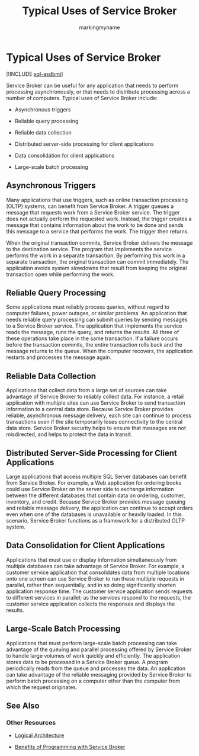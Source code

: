 ﻿---
title: Typical Uses of Service Broker
description: "Service Broker can be useful for any application that needs to perform processing asynchronously, or that needs to distribute processing across a number of computers."
ms.prod: sql
ms.technology: configuration
ms.topic: conceptual
author: markingmyname
ms.author: maghan
ms.reviewer: mikeray
ms.date: "03/30/2022"
---

# Typical Uses of Service Broker

[!INCLUDE [sql-asdbmi](../../includes/applies-to-version/sql-asdbmi.md)]

Service Broker can be useful for any application that needs to perform processing asynchronously, or that needs to distribute processing across a number of computers. Typical uses of Service Broker include:

- Asynchronous triggers

- Reliable query processing

- Reliable data collection

- Distributed server-side processing for client applications

- Data consolidation for client applications

- Large-scale batch processing

## Asynchronous Triggers

Many applications that use triggers, such as online transaction processing (OLTP) systems, can benefit from Service Broker. A trigger queues a message that requests work from a Service Broker service. The trigger does not actually perform the requested work. Instead, the trigger creates a message that contains information about the work to be done and sends this message to a service that performs the work. The trigger then returns.

When the original transaction commits, Service Broker delivers the message to the destination service. The program that implements the service performs the work in a separate transaction. By performing this work in a separate transaction, the original transaction can commit immediately. The application avoids system slowdowns that result from keeping the original transaction open while performing the work.

## Reliable Query Processing

Some applications must reliably process queries, without regard to computer failures, power outages, or similar problems. An application that needs reliable query processing can submit queries by sending messages to a Service Broker service. The application that implements the service reads the message, runs the query, and returns the results. All three of these operations take place in the same transaction. If a failure occurs before the transaction commits, the entire transaction rolls back and the message returns to the queue. When the computer recovers, the application restarts and processes the message again.

## Reliable Data Collection

Applications that collect data from a large set of sources can take advantage of Service Broker to reliably collect data. For instance, a retail application with multiple sites can use Service Broker to send transaction information to a central data store. Because Service Broker provides reliable, asynchronous message delivery, each site can continue to process transactions even if the site temporarily loses connectivity to the central data store. Service Broker security helps to ensure that messages are not misdirected, and helps to protect the data in transit.

## Distributed Server-Side Processing for Client Applications

Large applications that access multiple SQL Server databases can benefit from Service Broker. For example, a Web application for ordering books could use Service Broker on the server side to exchange information between the different databases that contain data on ordering, customer, inventory, and credit. Because Service Broker provides message queuing and reliable message delivery, the application can continue to accept orders even when one of the databases is unavailable or heavily loaded. In this scenario, Service Broker functions as a framework for a distributed OLTP system.

## Data Consolidation for Client Applications

Applications that must use or display information simultaneously from multiple databases can take advantage of Service Broker. For example, a customer service application that consolidates data from multiple locations onto one screen can use Service Broker to run these multiple requests in parallel, rather than sequentially, and in so doing significantly shorten application response time. The customer service application sends requests to different services in parallel; as the services respond to the requests, the customer service application collects the responses and displays the results.

## Large-Scale Batch Processing

Applications that must perform large-scale batch processing can take advantage of the queuing and parallel processing offered by Service Broker to handle large volumes of work quickly and efficiently. The application stores data to be processed in a Service Broker queue. A program periodically reads from the queue and processes the data. An application can take advantage of the reliable messaging provided by Service Broker to perform batch processing on a computer other than the computer from which the request originates.

## See Also

### Other Resources

- [Logical Architecture](logical-architecture.md)

- [Benefits of Programming with Service Broker](benefits-of-programming-with-service-broker.md)